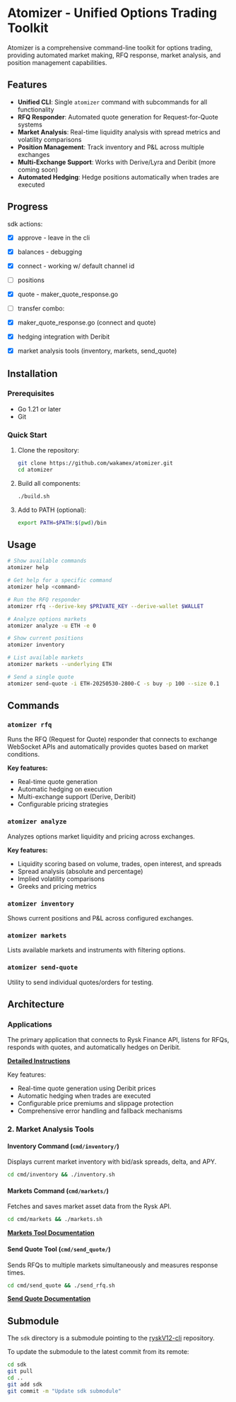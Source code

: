 # Atomizer - Unified Options Trading Toolkit

Atomizer is a comprehensive command-line toolkit for options trading, providing automated market making, RFQ response, market analysis, and position management capabilities.

## Features

- **Unified CLI**: Single `atomizer` command with subcommands for all functionality
- **RFQ Responder**: Automated quote generation for Request-for-Quote systems
- **Market Analysis**: Real-time liquidity analysis with spread metrics and volatility comparisons
- **Position Management**: Track inventory and P&L across multiple exchanges
- **Multi-Exchange Support**: Works with Derive/Lyra and Deribit (more coming soon)
- **Automated Hedging**: Hedge positions automatically when trades are executed

## Progress

sdk actions:
- [x] approve - leave in the cli
- [x] balances - debugging
- [x] connect - working w/ default channel id
- [ ] positions
- [x] quote - maker_quote_response.go
- [ ] transfer
combo:
- [x] maker_quote_response.go (connect and quote)
- [x] hedging integration with Deribit
- [x] market analysis tools (inventory, markets, send_quote)


## Installation

### Prerequisites
- Go 1.21 or later
- Git

### Quick Start

1. Clone the repository:
   ```bash
   git clone https://github.com/wakamex/atomizer.git
   cd atomizer
   ```

2. Build all components:
   ```bash
   ./build.sh
   ```

3. Add to PATH (optional):
   ```bash
   export PATH=$PATH:$(pwd)/bin
   ```

## Usage

```bash
# Show available commands
atomizer help

# Get help for a specific command
atomizer help <command>

# Run the RFQ responder
atomizer rfq --derive-key $PRIVATE_KEY --derive-wallet $WALLET

# Analyze options markets
atomizer analyze -u ETH -e 0

# Show current positions
atomizer inventory

# List available markets
atomizer markets --underlying ETH

# Send a single quote
atomizer send-quote -i ETH-20250530-2800-C -s buy -p 100 --size 0.1
```

## Commands

### `atomizer rfq`
Runs the RFQ (Request for Quote) responder that connects to exchange WebSocket APIs and automatically provides quotes based on market conditions.

**Key features:**
- Real-time quote generation
- Automatic hedging on execution
- Multi-exchange support (Derive, Deribit)
- Configurable pricing strategies

### `atomizer analyze`
Analyzes options market liquidity and pricing across exchanges.

**Key features:**
- Liquidity scoring based on volume, trades, open interest, and spreads
- Spread analysis (absolute and percentage)
- Implied volatility comparisons
- Greeks and pricing metrics

### `atomizer inventory`
Shows current positions and P&L across configured exchanges.

### `atomizer markets`
Lists available markets and instruments with filtering options.

### `atomizer send-quote`
Utility to send individual quotes/orders for testing.

## Architecture

### Applications

The primary application that connects to Rysk Finance API, listens for RFQs, responds with quotes, and automatically hedges on Deribit.

[**Detailed Instructions**](./cmd/maker_quote_responder/README.md)

Key features:
- Real-time quote generation using Deribit prices
- Automatic hedging when trades are executed
- Configurable price premiums and slippage protection
- Comprehensive error handling and fallback mechanisms

### 2. Market Analysis Tools

#### Inventory Command (`cmd/inventory/`)
Displays current market inventory with bid/ask spreads, delta, and APY.

```bash
cd cmd/inventory && ./inventory.sh
```

#### Markets Command (`cmd/markets/`)
Fetches and saves market asset data from the Rysk API.

```bash
cd cmd/markets && ./markets.sh
```

[**Markets Tool Documentation**](./cmd/markets/README.md)

#### Send Quote Tool (`cmd/send_quote/`)
Sends RFQs to multiple markets simultaneously and measures response times.

```bash
cd cmd/send_quote && ./send_rfq.sh
```

[**Send Quote Documentation**](./cmd/send_quote/README.md)

## Submodule

The `sdk` directory is a submodule pointing to the [ryskV12-cli](https://github.com/wakamex/ryskV12-cli) repository.

To update the submodule to the latest commit from its remote:
```bash
cd sdk
git pull
cd ..
git add sdk
git commit -m "Update sdk submodule"
```
